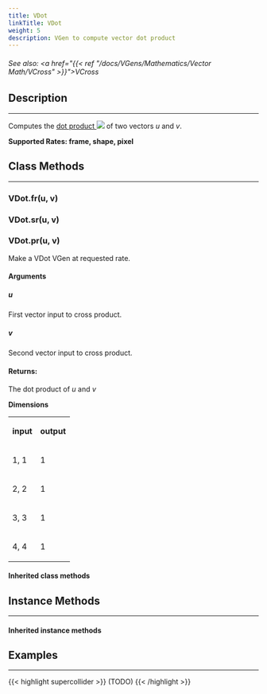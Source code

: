 ```yaml
---
title: VDot
linkTitle: VDot
weight: 5
description: VGen to compute vector dot product
---
```

<!-- generated file, please edit the original .schelp file(in the Scintillator repository) and then run schelpToMarkDown.scdscript to regenerate. -->
###### See also: <a href="{{< ref "/docs/VGens/Mathematics/Vector Math/VCross" >}}">VCross</a> 



## Description
---



Computes the <a href="https://en.wikipedia.org/wiki/Dot_product">dot product <img src="/images/external-link.svg" class="one-liner"></a> of two vectors <em>u</em> and <em>v</em>.



<strong>Supported Rates: frame, shape, pixel</strong>



## Class Methods
---



### VDot.fr(u, v)



### VDot.sr(u, v)



### VDot.pr(u, v)



Make a VDot VGen at requested rate.



#### Arguments

##### u



First vector input to cross product.



##### v



Second vector input to cross product.





#### Returns:



The dot product of <em>u</em> and <em>v</em>



<strong>Dimensions</strong>


<table>
<tr><td>

<strong>input</strong>

</td><td>

<strong>output</strong>

</td></tr>
<tr><td>

1, 1

</td><td>

1

</td></tr>
<tr><td>

2, 2

</td><td>

1

</td></tr>
<tr><td>

3, 3

</td><td>

1

</td></tr>
<tr><td>

4, 4

</td><td>

1

</td></tr>

</table>


#### Inherited class methods



## Instance Methods
---



#### Inherited instance methods



## Examples
---



{{< highlight supercollider >}}
(TODO)
{{< /highlight >}}


